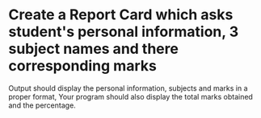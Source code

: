 # Create a Report Card  which asks student's personal information, 3 subject names and there corresponding marks
Output should display the personal information, subjects and marks in a proper format,
Your program should also display the total marks obtained and the percentage.
